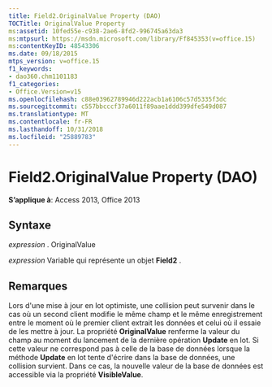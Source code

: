 ```yaml
---
title: Field2.OriginalValue Property (DAO)
TOCTitle: OriginalValue Property
ms:assetid: 10fed55e-c938-2ae6-8fd2-996745a63da3
ms:mtpsurl: https://msdn.microsoft.com/library/Ff845353(v=office.15)
ms:contentKeyID: 48543306
ms.date: 09/18/2015
mtps_version: v=office.15
f1_keywords:
- dao360.chm1101183
f1_categories:
- Office.Version=v15
ms.openlocfilehash: c88e03962789946d222acb1a6106c57d5335f3dc
ms.sourcegitcommit: c557bbcccf37a6011f89aae1ddd399dfe549d087
ms.translationtype: MT
ms.contentlocale: fr-FR
ms.lasthandoff: 10/31/2018
ms.locfileid: "25889783"
---
```

# <a name="field2originalvalue-property-dao"></a>Field2.OriginalValue Property (DAO)


**S’applique à**: Access 2013, Office 2013

## <a name="syntax"></a>Syntaxe

*expression* . OriginalValue

*expression* Variable qui représente un objet **Field2** .

## <a name="remarks"></a>Remarques

Lors d'une mise à jour en lot optimiste, une collision peut survenir dans le cas où un second client modifie le même champ et le même enregistrement entre le moment où le premier client extrait les données et celui où il essaie de les mettre à jour. La propriété **OriginalValue** renferme la valeur du champ au moment du lancement de la dernière opération **Update** en lot. Si cette valeur ne correspond pas à celle de la base de données lorsque la méthode **Update** en lot tente d'écrire dans la base de données, une collision survient. Dans ce cas, la nouvelle valeur de la base de données est accessible via la propriété **VisibleValue**.

